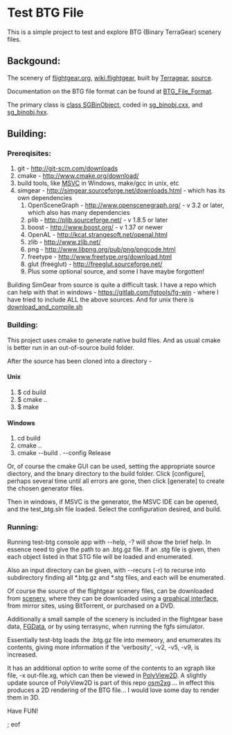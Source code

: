 # Test BTG File

This is a simple project to test and explore BTG (Binary TerraGear) scenery files.

## Backgound:

The scenery of <a target="_blank" href="http://www.flightgear.org/">flightgear.org</a>, <a target="_blank" href="http://wiki.flightgear.org/FlightGear">wiki.flightgear</a>, built by <a target="_blank" href="http://wiki.flightgear.org/TerraGear">Terragear</a>, <a target="_blank" href="https://sourceforge.net/p/flightgear/terragear/ci/master/tree/">source</a>.

Documentation on the BTG file format can be found at <a target="_blank" href="http://wiki.flightgear.org/index.php/BTG_File_Format">BTG_File_Format</a>.

The primary class is <a target="_blank" href="http://api-docs.freeflightsim.org/simgear/classSGBinObject.html">class SGBinObject</a>, coded in <a target="_blank" href="http://api-docs.freeflightsim.org/simgear/sg__binobj_8cxx.html">sg_binobj.cxx</a>, and <a target="_blank" href="http://api-docs.freeflightsim.org/simgear/sg__binobj_8hxx.html">sg_binobj.hxx</a>.


## Building:

### Prereqisites:

 1. git - http://git-scm.com/downloads
 2. cmake - http://www.cmake.org/download/
 3. build tools, like <a target="_blank" href="https://www.visualstudio.com/en-us/downloads/download-visual-studio-vs.aspx">MSVC</a> in Windows, make/gcc in unix, etc
 4. simgear - http://simgear.sourceforge.net/downloads.html - which has its own dependencies
    1. OpenSceneGraph - http://www.openscenegraph.org/ - v 3.2 or later, which also has many dependencies
    2. plib - http://plib.sourceforge.net/ - v 1.8.5 or later
    3. boost - http://www.boost.org/ - v 1.37 or newer
    4. OpenAL - http://kcat.strangesoft.net/openal.html
    5. zlib - http://www.zlib.net/
    6. png - http://www.libpng.org/pub/png/pngcode.html
    7. freetype - http://www.freetype.org/download.html
    8. glut (freeglut) - http://freeglut.sourceforge.net/
    9. Plus some optional source, and some I have maybe forgotten!
    
Building SimGear from source is quite a difficult task. I have a repo which can help with that in windows - https://gitlab.com/fgtools/fg-win - where I have tried to include ALL the above sources. And for unix there is <a target="_blank" href="https://sourceforge.net/p/flightgear/fgmeta/ci/next/tree/download_and_compile.sh">download_and_compile.sh</a>

### Building:

This project uses cmake to generate native build files. And as usual cmake is better run in an out-of-source build folder.

After the source has been cloned into a directory -

#### Unix

 1. $ cd build
 2. $ cmake ..
 3. $ make
 
#### Windows

 1. cd build
 2. cmake ..
 3. cmake --build . --config Release
 
Or, of course the cmake GUI can be used, setting the appropriate source diectory, and the bnary directory to the build folder. Click [configure], perhaps several time until all errors are gone, then click [generate] to create the chosen generator files.

Then in windows, if MSVC is the generator, the MSVC IDE can be opened, and the test_btg.sln file loaded. Select the configuration desired, and build.

### Running:

Running test-btg console app with --help, -? will show the brief help. In essence need to give the path to an <index>.btg.gz file. If an <index>.stg file is given, then each object listed in that STG file will be loaded and enumerated.

Also an input directory can be given, with --recurs (-r) to recurse into subdirectory finding all *.btg.gz and *.stg files, and each will be enumerated.

Of course the source of the flightgear scenery files, can be downloaded from <a target="_blank" href="http://www.flightgear.org/download/scenery/">scenery</a>, where they can be downloaded using a <a tareget="_blank" href="http://www.flightgear.org/legacy-Downloads/scenery-v2.12.html">grpahical interface</a>, from mirror sites, using BitTorrent, or purchased on a DVD.

Additionally a small sample of the scenery is included in the flightgear base data, <a target="_blank" href="https://sourceforge.net/p/flightgear/fgdata/ci/next/tree/">FGData</a>, or by using terrasync, when running the fgfs simulator.

Essentially test-btg loads the <index>.btg.gz file into memeory, and enumerates its contents, giving more information if the 'verbosity', -v2, -v5, -v9, is increased.

It has an additional option to write some of the contents to an xgraph like file, -x out-file.xg, which can then be viewed in <a target="_blank" href="https://sites.google.com/site/polyview2d/">PolyView2D</a>. A slightly update source of PolyView2D is part of this repo <a target="_blank" href="https://gitlab.com/fgtools/osm2xg">osm2xg</a> ... in effect this produces a 2D rendering of the BTG file... I would love some day to render them in 3D.

Have FUN!


; eof
